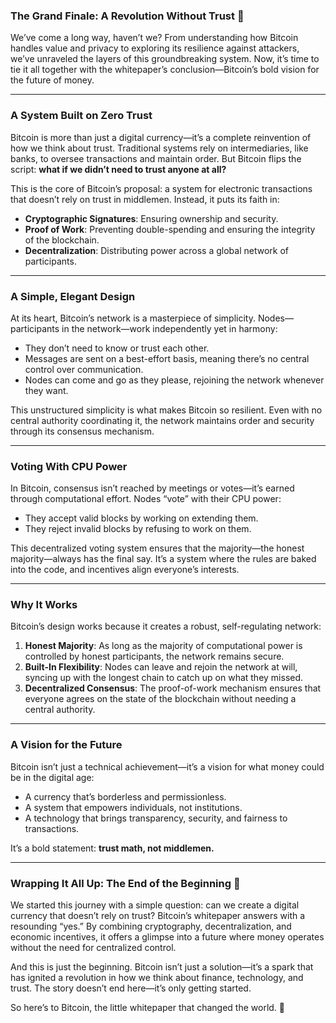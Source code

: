 ### The Grand Finale: A Revolution Without Trust 🎉

We’ve come a long way, haven’t we? From understanding how Bitcoin handles value and privacy to exploring its resilience against attackers, we’ve unraveled the layers of this groundbreaking system. Now, it’s time to tie it all together with the whitepaper’s conclusion—Bitcoin’s bold vision for the future of money.

---

### A System Built on Zero Trust

Bitcoin is more than just a digital currency—it’s a complete reinvention of how we think about trust. Traditional systems rely on intermediaries, like banks, to oversee transactions and maintain order. But Bitcoin flips the script: **what if we didn’t need to trust anyone at all?**

This is the core of Bitcoin’s proposal: a system for electronic transactions that doesn’t rely on trust in middlemen. Instead, it puts its faith in:

- **Cryptographic Signatures**: Ensuring ownership and security.
- **Proof of Work**: Preventing double-spending and ensuring the integrity of the blockchain.
- **Decentralization**: Distributing power across a global network of participants.

---

### A Simple, Elegant Design

At its heart, Bitcoin’s network is a masterpiece of simplicity. Nodes—participants in the network—work independently yet in harmony:

- They don’t need to know or trust each other.
- Messages are sent on a best-effort basis, meaning there’s no central control over communication.
- Nodes can come and go as they please, rejoining the network whenever they want.

This unstructured simplicity is what makes Bitcoin so resilient. Even with no central authority coordinating it, the network maintains order and security through its consensus mechanism.

---

### Voting With CPU Power

In Bitcoin, consensus isn’t reached by meetings or votes—it’s earned through computational effort. Nodes “vote” with their CPU power:

- They accept valid blocks by working on extending them.
- They reject invalid blocks by refusing to work on them.

This decentralized voting system ensures that the majority—the honest majority—always has the final say. It’s a system where the rules are baked into the code, and incentives align everyone’s interests.

---

### Why It Works

Bitcoin’s design works because it creates a robust, self-regulating network:

1. **Honest Majority**: As long as the majority of computational power is controlled by honest participants, the network remains secure.
2. **Built-In Flexibility**: Nodes can leave and rejoin the network at will, syncing up with the longest chain to catch up on what they missed.
3. **Decentralized Consensus**: The proof-of-work mechanism ensures that everyone agrees on the state of the blockchain without needing a central authority.

---

### A Vision for the Future

Bitcoin isn’t just a technical achievement—it’s a vision for what money could be in the digital age:

- A currency that’s borderless and permissionless.
- A system that empowers individuals, not institutions.
- A technology that brings transparency, security, and fairness to transactions.

It’s a bold statement: **trust math, not middlemen.**

---

### Wrapping It All Up: The End of the Beginning 🚀

We started this journey with a simple question: can we create a digital currency that doesn’t rely on trust? Bitcoin’s whitepaper answers with a resounding “yes.” By combining cryptography, decentralization, and economic incentives, it offers a glimpse into a future where money operates without the need for centralized control.

And this is just the beginning. Bitcoin isn’t just a solution—it’s a spark that has ignited a revolution in how we think about finance, technology, and trust. The story doesn’t end here—it’s only getting started.

So here’s to Bitcoin, the little whitepaper that changed the world. 🥂